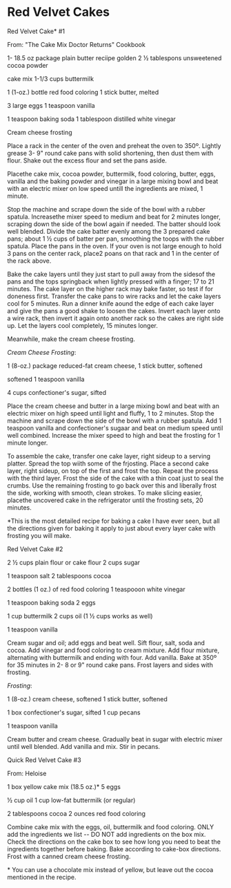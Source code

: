 # Red Velvet Cakes

Red Velvet Cake\* #1

From: \"The Cake Mix Doctor Returns\" Cookbook

1- 18.5 oz package plain butter reciipe golden 2 ½ tablespons
unsweetened cocoa powder

cake mix 1-1/3 cups buttermilk

1 (1-oz.) bottle red food coloring 1 stick butter, melted

3 large eggs 1 teaspoon vanilla

1 teaspoon baking soda 1 tablespoon distilled white vinegar

Cream cheese frosting

Place a rack in the center of the oven and preheat the oven to 350º.
Lightly grease 3- 9\" round cake pans with solid shortening, then dust
them with flour. Shake out the excess flour and set the pans aside.

Placethe cake mix, cocoa powder, buttermilk, food coloring, butter,
eggs, vanilla and the baking powder and vinegar in a large mixing bowl
and beat with an electric mixer on low speed untill the ingredients are
mixed, 1 minute.

Stop the machine and scrape down the side of the bowl with a rubber
spatula. Increasethe mixer speed to medium and beat for 2 minutes
longer, scraping down the side of the bowl again if needed. The batter
should look well blended. Divide the cake batter evenly among the 3
prepared cake pans; about 1 ½ cups of batter per pan, smoothing the
toops with the rubber spatula. Place the pans in the oven. If your oven
is not large enough to hold 3 pans on the center rack, place2 poans on
that rack and 1 in the center of the rack above.

Bake the cake layers until they just start to pull away from the sidesof
the pans and the tops springback when lightly pressed with a finger; 17
to 21 minutes. The cake layer on the higher rack may bake faster, so
test if for doneness first. Transfer the cake pans to wire racks and let
the cake layers cool for 5 minutes. Run a dinner knife aound the edge of
each cake layer and give the pans a good shake to loosen the cakes.
Invert each layer onto a wire rack, then invert it again onto another
rack so the cakes are right side up. Let the layers cool completely, 15
minutes longer.

Meanwhile, make the cream cheese frosting.

*Cream Cheese Frosting*:

1 (8-oz.) package reduced-fat cream cheese, 1 stick butter, softened

softened 1 teaspoon vanilla

4 cups confectioner\'s sugar, sifted

Place the cream cheese and butter in a large mixing bowl and beat with
an electric mixer on high speed until light and fluffy, 1 to 2 minutes.
Stop the machine and scrape down the side of the bowl with a rubber
spatula. Add 1 teaspoon vanilla and confectioner\'s sugaar and beat on
medium speed until well combined. Increase the mixer speed to high and
beat the frosting for 1 minute longer.

To assemble the cake, transfer one cake layer, right sideup to a serving
platter. Spread the top wiith some of the frjosting. Place a second cake
layer, right sideup, on top of the first and frost the top. Repeat the
process with the third layer. Frost the side of the cake with a thin
coat just to seal the crumbs. Use the remaining frosting to go back over
this and liberally frost the side, working with smooth, clean strokes.
To make slicing easier, placethe uncovered cake in the refrigerator
until the frosting sets, 20 minutes.

\*This is the most detailed recipe for baking a cake I have ever seen,
but all the directions given for baking it apply to just about every
layer cake with frosting you will make.

Red Velvet Cake #2

2 ½ cups plain flour or cake flour 2 cups sugar

1 teaspoon salt 2 tablespoons cocoa

2 bottles (1 oz.) of red food coloring 1 teaspooon white vinegar

1 teaspoon baking soda 2 eggs

1 cup buttermilk 2 cups oil (1 ½ cups works as well)

1 teaspoon vanilla

Cream sugar and oil; add eggs and beat well. Sift flour, salt, soda and
cocoa. Add vinegar and food coloring to cream mixture. Add flour
mixture, alternating with buttermilk and ending with four. Add vanilla.
Bake at 350º for 35 minutes in 2- 8 or 9\" round cake pans. Frost layers
and sides with frosting.

*Frosting*:

1 (8-oz.) cream cheese, softened 1 stick butter, softened

1 box confectioner\'s sugar, sifted 1 cup pecans

1 teaspoon vanilla

Cream butter and cream cheese. Gradually beat in sugar with electric
mixer until well blended. Add vanilla and mix. Stir in pecans.

Quick Red Velvet Cake #3

From: Heloise

1 box yellow cake mix (18.5 oz.)\* 5 eggs

½ cup oil 1 cup low-fat buttermilk (or regular)

2 tablespoons cocoa 2 ounces red food coloring

Combine cake mix with the eggs, oil, buttermilk and food coloring. ONLY
add the ingredients we list -- DO NOT add ingredients on the box mix.
Check the directions on the cake box to see how long you need to beat
the ingredients together before baking. Bake according to cake-box
directions. Frost with a canned cream cheese frosting.

\* You can use a chocolate mix instead of yellow, but leave out the
cocoa mentioned in the recipe.
